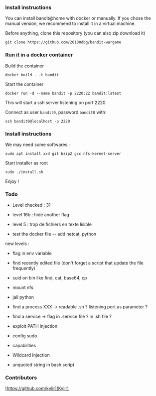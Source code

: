 ### Install instructions

You can install bandit@home with docker or manually. If you chose the manual version, we recommend to install it in a virtual machine.

Before anything, clone this repository (you can also zip download it)

```
git clone https://github.com/20100dbg/bandit-wargame
```


### Run it in a docker container

Build the container

```
docker build . -t bandit
```

Start the container

```
docker run -d --name bandit -p 2220:22 bandit:latest
```

This will start a ssh server listening on port 2220.

Connect as user `bandit0`, password `bandit0` with:

```
ssh bandit0@localhost -p 2220
```


### Install instructions


We may need some softwares :
```
sudo apt install xxd git bzip2 gcc nfs-kernel-server
```

Start installer as root

```
sudo ./install.sh
```

Enjoy !



### Todo
- Level checked : 31
- level 16b : hide another flag
- level 5 : trop de fichiers en texte lisible

- test the docker file
-- add netcat, python


new levels :
- flag in env variable
- find recently edited file (don't forget a script that update the file frequently)
- suid on bin like find, cat, base64, cp 
- mount nfs
- jail python
- find a process XXX -> readable .sh ? listening port as parameter ?
- find a service -> flag in .service file ? in .sh file ?

- exploit PATH injection
- config sudo
- capabilities
- Wildcard Injection
- unquoted string in bash script


### Contributors
[https://github.com/kylir](Kylir)

